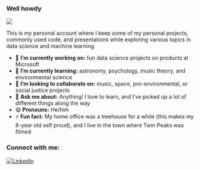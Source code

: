### Well howdy

![](https://komarev.com/ghpvc/?username=JeffMacaluso&style=flat-square)

This is my personal account where I keep some of my personal projects, commonly used code, and presentations while exploring various topics in data science and machine learning.

- 🔭 **I’m currently working on:** fun data science projects on products at Microsoft
- 🌱 **I’m currently learning:** astronomy, psychology, music theory, and environmental science
- 👯 **I’m looking to collaborate on:** music, space, pro-environmental, or social justice projects
- 💬 **Ask me about:** Anything! I love to learn, and I've picked up a lot of different things along the way
- 😄 **Pronouns:** He/him
- ⚡ **Fun fact:** My home office was a treehouse for a while (this makes my 8-year old self proud), and I live in the town where Twin Peaks was filmed

### Connect with me:
<a href="https://www.linkedin.com/in/macalusojeff/" target="_blank"><img src="https://img.shields.io/badge/LinkedIn-0077B5?style=for-the-badge&logo=linkedin&logoColor=white" alt="LinkedIn"></a>
